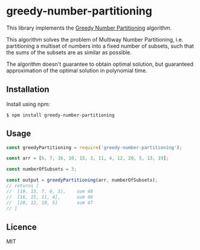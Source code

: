 # greedy-number-partitioning

This library implements the [Greedy Number Partitioning](https://en.wikipedia.org/wiki/Greedy_number_partitioning) algorithm.

This algorithm solves the problem of Multiway Number Partitioning, i.e. partitioning a multiset of numbers into a fixed number of subsets, such that the sums of the subsets are as similar as possible.

The algorithm doesn't guarantee to obtain optimal solution, but guaranteed approximation of the optimal solution in polynomial time.

## Installation
Install using npm:
```
$ npm install greedy-number-partitioning
```

## Usage
```javascript
const greedyPartitioning = require('greedy-number-partitioning');

const arr = [6, 7, 16, 10, 15, 3, 11, 4, 12, 20, 5, 13, 19];

const numberOfSubsets = 3;

const output = greedyPartitioning(arr, numberOfSubsets);
// returns [
//  [19, 13, 7, 6, 3],    sum 48
//  [16, 15, 11, 4],      sum 46
//  [20, 12, 10, 5]       sum 47
// ]
```

## Licence
MIT
